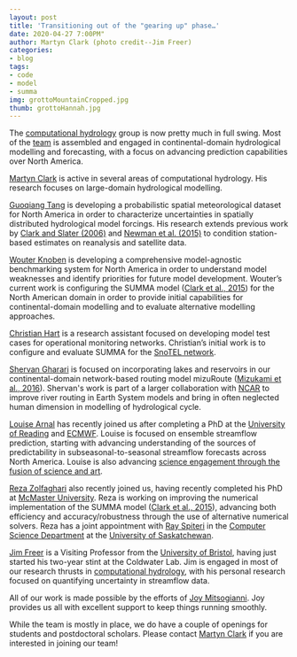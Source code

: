 ```yaml
---
layout: post
title: 'Transitioning out of the "gearing up" phase…'
date: 2020-04-27 7:00PM"
author: Martyn Clark (photo credit--Jim Freer)
categories:
- blog
tags:
- code
- model
- summa
img: grottoMountainCropped.jpg
thumb: grottoHannah.jpg
---
```

The [computational hydrology](https://uofs-comphyd.github.io/) group is now pretty much in full swing. Most of the [team](https://uofs-comphyd.github.io/team/) is assembled and engaged in continental-domain hydrological modelling and forecasting, with a focus on advancing prediction capabilities over North America.

[Martyn Clark](https://uofs-comphyd.github.io/current_member/martyn_clark) is active in several areas of computational hydrology. His research focuses on large-domain hydrological modelling.

[Guoqiang Tang](https://uofs-comphyd.github.io/current_member/guoqiang_tang) is developing a probabilistic spatial meteorological dataset for North America in order to characterize uncertainties in spatially distributed hydrological model forcings. His research extends previous work by [Clark and Slater (2006)](https://journals.ametsoc.org/doi/10.1175/JHM474.1) and [Newman et al. (2015)](https://journals.ametsoc.org/doi/10.1175/JHM-D-15-0026.1) to condition station-based estimates on reanalysis and satellite data.

[Wouter Knoben](https://uofs-comphyd.github.io/current_member/wouter_knoben) is developing a comprehensive model-agnostic benchmarking system for North America in order to understand model weaknesses and identify priorities for future model development. Wouter’s current work is configuring the SUMMA model ([Clark et al., 2015](https://agupubs.onlinelibrary.wiley.com/doi/full/10.1002/2015WR017198)) for the North American domain in order to provide initial capabilities for continental-domain modelling and to evaluate alternative modelling approaches.

[Christian Hart](https://uofs-comphyd.github.io/current_member/christian_hart) is a research assistant focused on developing model test cases for operational monitoring networks. Christian’s initial work is to configure and evaluate SUMMA for the [SnoTEL network](https://www.wcc.nrcs.usda.gov/snow/).

[Shervan Gharari](https://uofs-comphyd.github.io/current_member/shervan_gharari) is focused on incorporating lakes and reservoirs in our continental-domain network-based routing model mizuRoute ([Mizukami et al., 2016](https://www.geosci-model-dev.net/9/2223/2016/)). Shervan's work is part of a larger collaboration with [NCAR](https://ncar.ucar.edu/) to improve river routing in Earth System models and bring in often neglected human dimension in modelling of hydrological cycle.

[Louise Arnal](https://uofs-comphyd.github.io/current_member/louise_arnal) has recently joined us after completing a PhD at the [University of Reading](http://www.reading.ac.uk/) and [ECMWF](https://www.ecmwf.int/). Louise is focused on ensemble streamflow prediction, starting with advancing understanding of the sources of predictability in subseasonal-to-seasonal streamflow forecasts across North America. Louise is also advancing [science engagement through the fusion of science and art](https://sciartfloods.wordpress.com/).

[Reza Zolfaghari](https://uofs-comphyd.github.io/current_member/reza_zolfaghari) also recently joined us, having recently completed his PhD at [McMaster University](https://www.mcmaster.ca/). Reza is working on improving the numerical implementation of the SUMMA model ([Clark et al., 2015](https://agupubs.onlinelibrary.wiley.com/doi/full/10.1002/2015WR017198)), advancing both efficiency and accuracy/robustness through the use of alternative numerical solvers. Reza has a joint appointment with [Ray Spiteri](https://www.cs.usask.ca/~spiteri/) in the [Computer Science Department](https://www.cs.usask.ca/) at the [University of Saskatchewan](https://www.usask.ca/).

[Jim Freer](https://uofs-comphyd.github.io/current_member/jim_freer) is a Visiting Professor from the [University of Bristol](https://www.bristol.ac.uk/), having just started his two-year stint at the Coldwater Lab. Jim is engaged in most of our research thrusts in [computational hydrology](https://uofs-comphyd.github.io/), with his personal research focused on quantifying uncertainty in streamflow data.

All of our work is made possible by the efforts of [Joy Mitsogianni](https://uofs-comphyd.github.io/current_member/joy_mitsogianni). Joy provides us all with excellent support to keep things running smoothly.

While the team is mostly in place, we do have a couple of openings for students and postdoctoral scholars. Please contact [Martyn Clark](https://uofs-comphyd.github.io/current_member/martyn_clark) if you are interested in joining our team!
